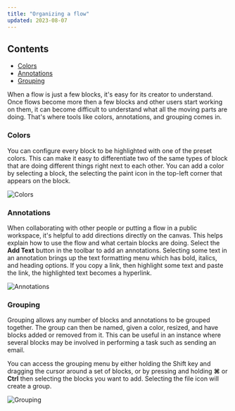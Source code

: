 ```yaml
---
title: "Organizing a flow"
updated: 2023-08-07
---
```


## Contents

* [Colors](#colors)
* [Annotations](#annotations)
* [Grouping](#grouping)

When a flow is just a few blocks, it's easy for its creator to understand. Once flows become more then a few blocks and other users start working on them, it can become difficult to understand what all the moving parts are doing. That's where tools like colors, annotations, and grouping comes in.

### Colors

You can configure every block to be highlighted with one of the preset colors. This can make it easy to differentiate two of the same types of block that are doing different things right next to each other. You can add a color by selecting a block, the selecting the paint icon in the top-left corner that appears on the block.

<img src="https://assets.postman.com/postman-labs-docs/concepts/colors.gif" alt="Colors" fetchpriority="low" loading="lazy" />

### Annotations

When collaborating with other people or putting a flow in a public workspace, it's helpful to add directions directly on the canvas. This helps explain how to use the flow and what certain blocks are doing. Select the **Add Text** button in the toolbar to add an annotations. Selecting some text in an annotation brings up the text formatting menu which has bold, italics, and heading options. If you copy a link, then highlight some text and paste the link, the highlighted text becomes a hyperlink.

<img src="https://assets.postman.com/postman-labs-docs/concepts/annotations.gif" alt="Annotations" fetchpriority="low" loading="lazy" />

### Grouping

Grouping allows any number of blocks and annotations to be grouped together. The group can then be named, given a color, resized, and have blocks added or removed from it. This can be useful in an instance where several blocks may be involved in performing a task such as sending an email.

You can access the grouping menu by either holding the Shift key and dragging the cursor around a set of blocks, or by pressing and holding **⌘** or **Ctrl** then selecting the blocks you want to add. Selecting the file icon will create a group.

<img src="https://assets.postman.com/postman-labs-docs/concepts/grouping.gif" alt="Grouping" fetchpriority="low" loading="lazy" />
